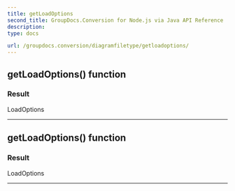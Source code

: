 ```yaml
---
title: getLoadOptions
second_title: GroupDocs.Conversion for Node.js via Java API Reference
description: 
type: docs

url: /groupdocs.conversion/diagramfiletype/getloadoptions/
---
```


## getLoadOptions()  function


### Result
LoadOptions


---


## getLoadOptions()  function


### Result
LoadOptions


---


